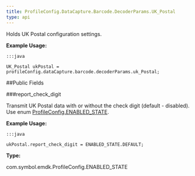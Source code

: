 ```yaml
---
title: ProfileConfig.DataCapture.Barcode.DecoderParams.UK_Postal
type: api
---
```



Holds UK Postal configuration settings. 
 
 

**Example Usage:**
	
	:::java
	
	UK_Postal ukPostal = profileConfig.dataCapture.barcode.decoderParams.uk_Postal;
	


##Public Fields

###report_check_digit

Transmit UK Postal data with or without the check digit (default - disabled).
 Use enum [ ProfileConfig.ENABLED_STATE](../ProfileConfig-ENABLED_STATE). 
 
 

**Example Usage:**
	
	:::java
	
	ukPostal.report_check_digit = ENABLED_STATE.DEFAULT;
	


**Type:**

com.symbol.emdk.ProfileConfig.ENABLED_STATE

